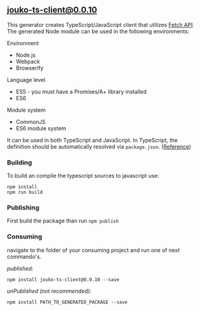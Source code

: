 ## jouko-ts-client@0.0.10

This generator creates TypeScript/JavaScript client that utilizes [Fetch API](https://fetch.spec.whatwg.org/). The generated Node module can be used in the following environments:

Environment
* Node.js
* Webpack
* Browserify

Language level
* ES5 - you must have a Promises/A+ library installed
* ES6

Module system
* CommonJS
* ES6 module system

It can be used in both TypeScript and JavaScript. In TypeScript, the definition should be automatically resolved via `package.json`. ([Reference](http://www.typescriptlang.org/docs/handbook/typings-for-npm-packages.html))

### Building

To build an compile the typescript sources to javascript use:
```
npm install
npm run build
```

### Publishing

First build the package than run ```npm publish```

### Consuming

navigate to the folder of your consuming project and run one of next commando's.

_published:_

```
npm install jouko-ts-client@0.0.10 --save
```

_unPublished (not recommended):_

```
npm install PATH_TO_GENERATED_PACKAGE --save

